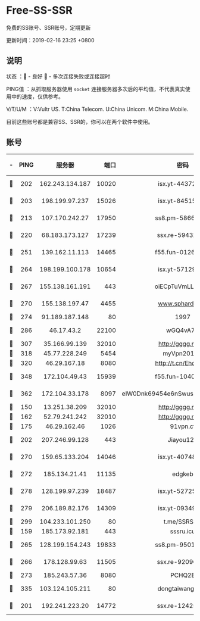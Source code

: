 # Free-SS-SSR

免费的SS账号、SSR账号，定期更新

更新时间：2019-02-16 23:25 +0800

## 说明

状态     ：🙂 - 良好 🙁 - 多次连接失败或连接超时

PING值   ：从抓取服务器使用 `socket` 连接服务器多次后的平均值，不代表真实使用中的速度，仅供参考。

V/T/U/M  ：V:Vultr US. T:China Telecom. U:China Unicom. M:China Mobile.

目前这些账号都是兼容SS、SSR的，你可以在两个软件中使用。

## 账号

|-|PING|服务器|端口|密码|加密方式|区域|V/T/U/M|
|:----:|:----:|:-----:|-----:|:----:|:----:|:----:|:----:|
|🙂|202|162.243.134.187|10020|isx.yt-44372291|aes-256-cfb|US|10↑/10↑/10↑/10↑|
|🙂|203|198.199.97.237|15026|isx.yt-84515188|aes-256-cfb|US|10↑/10↑/10↑/10↑|
|🙂|213|107.170.242.27|17950|ss8.pm-58663343|aes-256-cfb|US|10↑/10↑/10↑/10↑|
|🙂|220|68.183.173.127|17239|ssx.re-59432105|aes-256-cfb|US|9↓/9↓/10↑/9↓|
|🙂|251|139.162.11.113|14465|f55.fun-01264848|aes-256-cfb|SG|10↑/10↑/10↑/10↑|
|🙂|264|198.199.100.178|10654|isx.yt-57129695|aes-256-cfb|US|10↑/10↑/10↑/10↑|
|🙂|267|155.138.161.191|443|oiECpTuVmLLxk4Ts|aes-256-cfb|US|7↓/10↑/10↑/10↑|
|🙂|270|155.138.197.47|4455|www.sphard.com|aes-256-cfb|US|6↓/10↑/10↑/10↑|
|🙂|274|91.189.187.148|80|1997|chacha20|US|10↑/10↑/10↑/10↑|
|🙂|286|46.17.43.2|22100|wGQ4vA7D|aes-256-gcm|RU|2↓/10↑/10↑/10↑|
|🙂|307|35.166.99.139|32010|http://gggg.rocks|chacha20|US|8↑/9↑/8↑/8↑|
|🙂|318|45.77.228.249|5454|myVpn2019[]|rc4-md5|GB|10↑/10↑/10↑/10↑|
|🙂|320|46.29.167.18|8080|http://t.cn/EhdmTxe|rc4-md5|RU|10↑/10↑/10↑/10↑|
|🙂|348|172.104.49.43|15939|f55.fun-10405819|aes-256-cfb|SG|10↑/10↑/10↑/10↑|
|🙂|362|172.104.33.178|8097|eIW0Dnk69454e6nSwuspv9DmS201tQ0D|aes-256-cfb|SG|10↑/10↑/10↑/10↑|
|🙂|150|13.251.38.209|32010|http://gggg.rocks|chacha20|SG|6↑/6↑/9↑/9↑|
|🙂|162|52.79.241.242|32010|http://gggg.rocks|chacha20|KR|9↑/10↑/9↑/9↑|
|🙂|175|46.29.162.46|1026|91vpn.cf|rc4-md5|RU|8↑/8↑/7↓/10↑|
|🙂|202|207.246.99.128|443|Jiayou123|aes-256-cfb|US|6↑/10↑/10↑/10↑|
|🙂|270|159.65.133.204|14046|isx.yt-40748078|aes-256-cfb|SG|9↓/9↓/10↑/10↑|
|🙂|272|185.134.21.41|11135|edgkeb|aes-256-cfb|GB|10↑/10↑/10↑/10↑|
|🙂|278|128.199.97.239|18487|isx.yt-52725703|aes-256-cfb|SG|10↑/10↑/10↑/10↑|
|🙂|279|206.189.82.176|14309|isx.yt-09349866|aes-256-cfb|SG|10↑/10↑/10↑/10↑|
|🙂|299|104.233.101.250|80|t.me/SSRSUB|rc4-md5|CA|10↑/10↑/10↑/10↑|
|🙂|159|185.173.92.181|443|sssru.icu|rc4-md5|RU|10↑/9↑/8↑/10↑|
|🙂|265|128.199.154.243|19833|ss8.pm-95011956|aes-256-cfb|SG|10↑/10↑/10↑/10↑|
|🙂|266|178.128.99.63|11505|ssx.re-92096212|aes-256-cfb|SG|10↑/10↑/10↑/10↑|
|🙂|273|185.243.57.36|8080|PCHQ2E|rc4-md5|US|10↑/9↑/10↑/9↑|
|🙂|335|103.124.105.211|80|dongtaiwang.com|aes-256-cfb|US|10↑/10↑/10↑/10↑|
|🙁|201|192.241.223.20|14772|ssx.re-12425858|aes-256-cfb|US|10↑/10↑/10↑/10↑|
